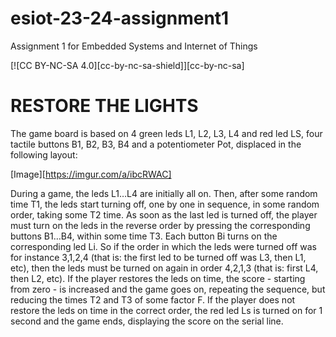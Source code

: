 # esiot-23-24-assignment1
Assignment 1 for Embedded Systems and Internet of Things

[![CC BY-NC-SA 4.0][cc-by-nc-sa-shield]][cc-by-nc-sa]
# RESTORE THE LIGHTS

The game board is based on 4 green leds L1, L2, L3, L4 and red led LS,
four tactile buttons B1, B2, B3, B4 and a potentiometer Pot, displaced in the following layout:

[Image][https://imgur.com/a/ibcRWAC]

During a game, the leds L1…L4 are initially all on. Then, after some random time T1,
the leds start turning off, one by one in sequence, in some random order, taking some T2 time.
As soon as the last led is turned off, the player must turn on the leds in the reverse order by
pressing the corresponding buttons B1…B4, within some time T3. Each button Bi turns on the
corresponding led Li. So if the order in which the leds were turned off  was for instance 3,1,2,4
(that is: the first led to be turned off was L3, then L1, etc),  then the leds must be turned on
again in order 4,2,1,3 (that is: first L4, then L2, etc). If the player restores the leds on time,
the score - starting from zero - is increased and the game goes on, repeating the sequence,
but reducing the times T2 and T3 of some factor F.
If the player does not restore the leds on time in the correct order, the red led Ls is turned on
for 1 second and the game ends, displaying the score on the serial line. 


